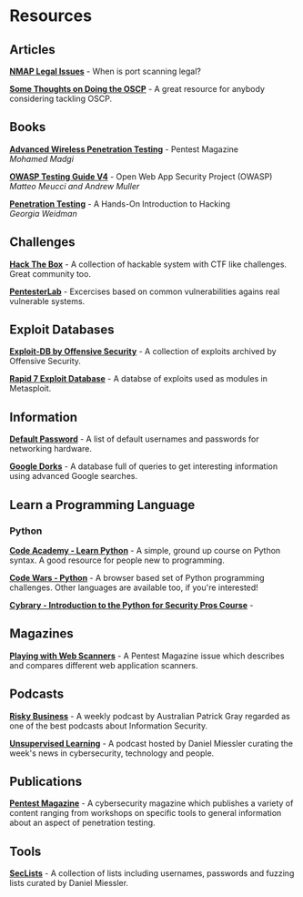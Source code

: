 # Resources

## Articles

[**NMAP Legal Issues**](https://nmap.org/book/legal-issues.html) - When is port scanning legal?

[**Some Thoughts on Doing the OSCP**](https://xapax.github.io/blog/2017/01/14/OSCP.html) - A great resource for anybody considering tackling OSCP.

## Books

[**Advanced Wireless Penetration Testing**](https://pentestmag.com/product/advanced-wireless-penetration-testing-w15/) - Pentest Magazine  
_Mohamed Madgi_

[**OWASP Testing Guide V4**](https://www.owasp.org/index.php/Category:OWASP_Testing_Project) - Open Web App Security Project (OWASP)  
_Matteo Meucci and Andrew Muller_

[**Penetration Testing**](https://www.nostarch.com/pentesting) - A Hands-On Introduction to Hacking  
 _Georgia Weidman_

## Challenges
[**Hack The Box**](https://www.hackthebox.eu/) - A collection of hackable system with CTF like challenges. Great community too.

[**PentesterLab**](https://pentesterlab.com) - Excercises based on common vulnerabilities agains real vulnerable systems.

## Exploit Databases

[**Exploit-DB by Offensive Security**](https://www.exploit-db.com/) - A collection of exploits archived by Offensive Security.

[**Rapid 7 Exploit Database**](https://www.rapid7.com/db/modules) - A databse of exploits used as modules in Metasploit.

## Information

[**Default Password**](http://www.defaultpassword.com/) - A list of default usernames and passwords for networking hardware.

[**Google Dorks**](https://www.exploit-db.com/google-dorks/) - A database full of queries to get interesting information using advanced Google searches.

## Learn a Programming Language

### Python

[**Code Academy - Learn Python**](https://www.codecademy.com/learn/learn-python) - A simple, ground up course on Python syntax. A good resource for people new to programming.

[**Code Wars - Python**](https://www.codewars.com/?language=python) - A browser based set of Python programming challenges. Other languages are available too, if you're interested!

[**Cybrary - Introduction to the Python for Security Pros Course**](https://www.cybrary.it/course/python) - 

## Magazines

[**Playing with Web Scanners**](https://pentestmag.com/download/pentest-playing-web-scanners/) - A Pentest Magazine issue which describes and compares different web application scanners.

## Podcasts

[**Risky Business**](https://risky.biz/) - A weekly podcast by Australian Patrick Gray regarded as one of the best podcasts about Information Security.

[**Unsupervised Learning**](https://danielmiessler.com/podcast/) - A podcast hosted by Daniel Miessler curating the week's news in cybersecurity, technology and people.

## Publications

[**Pentest Magazine**](https://pentestmag.com/) - A cybersecurity magazine which publishes a variety of content ranging from workshops on specific tools to general information about an aspect of penetration testing.

## Tools

[**SecLists**](https://github.com/danielmiessler/SecLists) - A collection of lists including usernames, passwords and fuzzing lists curated by Daniel Miessler.
